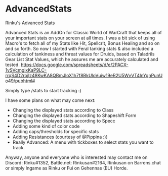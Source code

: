 # AdvancedStats
Rinku's Advanced Stats

Advanced Stats is an AddOn for Classic World of WarCraft that keeps all of your important stats on your screen at all times.
I was a bit sick of using Macro's to fetch all of my Stats like Hit, Spellcrit, Bonus Healing and so on and so forth.
So now I started with Feral tanking stats & also included a calculation of tankiness and threat values for Druids, based on Taladrils Gear List Stat Values, which he assures me are accurately calculated and tested. https://docs.google.com/spreadsheets/d/e/2PACX-1vSVcmgixKaP9LC-rrqS4D2rojIz48KwKA8QBmJloX1h7f8BkUloVuiw19eR2U5WvVT4InYgnPunUo49/pubhtml#

Simply type /stats to start tracking :)

I have some plans on what may come next:
* Changing the displayed stats according to Class
* Changing the displayed stats according to Shapeshift Form
* Changing the displayed stats according to Specc
* Adding some kind of color code
* Adding caps/thresholds for specific stats
* Adding Resistances (courtesy of @Pippina :))
* Really Advanced: A menu with tickboxes to select stats you want to track.

Anyway, anyone and everyone who is interested may contact me on Discord: Rinku#1352, Battle.net: Rinkusan#2164, Rinkusan on Barrens.chat or simply Ingame as Rinku or Fui on Gehennas (EU) Horde.
